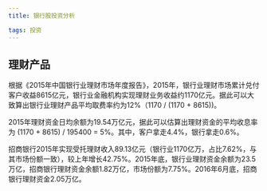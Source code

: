 ```yaml
---
title: 银行股投资分析

tags: 投资
---
```


## 理财产品

根据《2015年中国银行业理财市场年度报告》，2015年，银行业理财市场累计兑付客户收益8615亿元，银行业金融机构实现理财业务收益约1170亿元。据此可以大致算出银行业理财产品平均取费率约为12%（1170 / (1170 + 8615))。

2015年理财资金日均余额为19.54万亿元，据此可以估算出理财资金的平均收息率为 (1170 + 8615) / 195400 = 5%。其中，客户拿走4.4%，银行拿走0.6%。

招商银行2015年实现受托理财收入89.13亿元（银行业1170亿万，占比7.62%，与其市场份额一致），较上年增长42.75%。2015年底，银行业理财资金余额为23.5万亿，招商银行理财资金余额1.82万亿，市场份额为7.75%。2016年6月底，招商银行理财资金2.05万亿。
